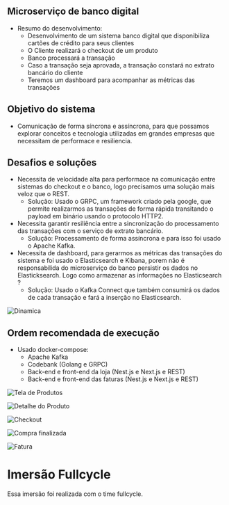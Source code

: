 ## Microserviço de banco digital 
- Resumo do desenvolvimento: 
    * Desenvolvimento de um sistema banco digital que disponibiliza cartões de crédito 
        para seus clientes
    * O Cliente realizará o checkout de um produto
    * Banco processará a transação
    * Caso a transação seja aprovada, a transação constará no extrato bancário do cliente
    * Teremos um dashboard para acompanhar as métricas das transações

## Objetivo do sistema
- Comunicação de forma síncrona e assíncrona, para que possamos explorar 
    conceitos e tecnologia utilizadas em grandes empresas que necessitam de
    performace e resiliencia.

## Desafios e soluções
- Necessita de velocidade alta para performace na comunicação entre sistemas
    do checkout e o banco, logo precisamos uma solução mais veloz que o REST.
  * Solução: Usado o GRPC, um framework criado pela google, que permite realizarmos
    as transações de forma rápida transitando o payload em binário usando o 
    protocolo HTTP2.
- Necessita garantir resiliência entre a sincronização do processamento das transações
    com o serviço de extrato bancário.
  * Solução: Processamento de forma assíncrona e para isso foi usado o Apache Kafka.
- Necessita de dashboard, para gerarmos as métricas das transações do sistema e foi 
    usado o Elasticsearch e Kibana, porem não é responsabilida do microserviço do banco
    persistir os dados no Elasticksearch. Logo como armazenar as informações no Elasticsearch ?
  * Solução: Usado o Kafka Connect que também consumirá os dados de cada transação e 
    fará a inserção no Elasticsearch.

![Dinamica](https://cdn.discordapp.com/attachments/1074644534748794891/1086270565372923974/codebank.png)    

## Ordem recomendada de execução
- Usado docker-compose:
    * Apache Kafka
    * Codebank (Golang e GRPC)
    * Back-end e front-end da loja (Nest.js e Next.js e REST)
    * Back-end e front-end das faturas (Nest.js e Next.js e REST)

![Tela de Produtos](https://cdn.discordapp.com/attachments/1083115321935798314/1093598174725283950/Capturar_select-area_20230406150628.png)

![Detalhe do Produto](https://cdn.discordapp.com/attachments/1083115321935798314/1093598175253778522/Capturar_select-area_20230406150720.png)


![Checkout](https://cdn.discordapp.com/attachments/1083115321935798314/1093598175593496597/Capturar_select-area_20230406150745.png)

![Compra finalizada](https://cdn.discordapp.com/attachments/1083115321935798314/1093598175991963678/Capturar_select-area_20230406150803.png)

![Fatura](https://cdn.discordapp.com/attachments/1083115321935798314/1093596528804896808/Capturar_select-area_20230406150152.png)


# Imersão Fullcycle
Essa imersão foi realizada com o time fullcycle.
